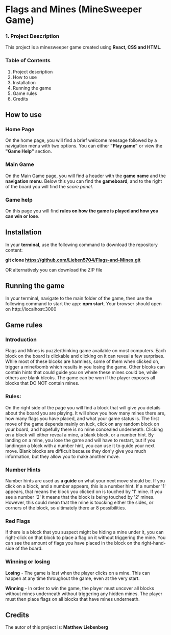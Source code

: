 # Flags and Mines (MineSweeper Game)

### 1. Project Description

This project is a minesweeper game created using **React, CSS and HTML**.

### Table of Contents
1. Project description
2. How to use
3. Installation
4. Running the game
5. Game rules
6. Credits

## How to use
### Home Page
On the home page, you will find a brief welcome message followed by a navigation menu with two options. You can either **"Play game"** or view the **"Game Help"** section.

### Main Game
On the Main Game page, you will find a header with the **game name** and the **navigation menu**. 
Below this you can find the **gameboard**, and to the right of the board you will find the *score panel*.

### Game help
On this page you will find **rules on how the game is played and how you can win or lose**.

## Installation

In your **terminal**, use the following command to download the repository content:

**git clone https://github.com/Lieben5704/Flags-and-Mines.git**

OR alternatively you can download the ZIP file

## Running the game

In your terminal, navigate to the main folder of the game, then use the following command to start the app: **npm start**. 
Your browser should open on http://localhost:3000

## Game rules

### Introduction
Flags and Mines is puzzle/thinking game available on most computers. Each block on the board is clickable and clicking on it can reveal a few surprises. While most of these blcoks are harmless, some of them when clicked on, trigger a mine/bomb which results in you losing the game. Other blcoks can contain hints that could guide you on where these mines could be, while others are blank blcoks. The game can be won if the player exposes all blocks that DO NOT contain mines.

### Rules:
On the right side of the page you will find a block that will give you details about the board you are playing. It will show you how many mines there are, how many flags you have placed, and what your game status is.
The first move of the game depends mainly on luck, click on any random block on your board, and hopefully there is no mine concealed underneath. Clicking on a block will either reveal a mine, a blank block, or a number hint. By landing on a mine, you lose the game and will have to restart, but if you landingon a block with a number hint, you can use it to guide your next move. Blank blocks are difficult because they don'y give you much information, but they allow you to make another move.

### Number Hints
Number hints are used as **a guide** on what your next move should be. If you click on a block, and a number appears, this is a number hint. If a number '1' appears, that means the block you clicked on is touched by '1' mine. If you see a number '2' it means that the block is being touched by '2' mines. However, this could mean that the mine is toucking either the sides, or corners of the block, so ultimately there ar 8 possibilities.

### Red Flags
If there is a block that you suspect might be hiding a mine under it, you can right-click on that block to place a flag on it without triggering the mine. You can see the amount of flags you have placed in the block on the right-hand-side of the board.

### Winning or losing
**Losing** - The game is lost when the player clicks on a mine. This can happen at any time throughout the game, even at the very start.

**Winning** - In order to win the game, the player must uncover all blocks without mines underneath without triggering any hidden mines. The player must then place flags on all blocks that have mines underneath.

## Credits
The autor of this project is: **Matthew Liebenberg** 

